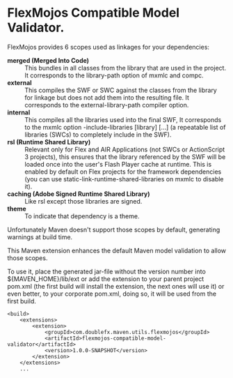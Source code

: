 FlexMojos Compatible Model Validator.
==========

FlexMojos provides 6 scopes used as linkages for your dependencies:

<dl>
<dt><strong>merged (Merged Into Code)</strong></dt>
<dd>This bundles in all classes from the library that are used in the project. It corresponds to the library-path option of mxmlc and compc.</dd>
<dt><strong>external</strong></dt>
<dd>This compiles the SWF or SWC against the classes from the library for linkage but does not add them into the resulting file. It corresponds to the external-library-path compiler option.</dd>
<dt><strong>internal</strong></dt>
<dd>This compiles all the libraries used into the final SWF, It corresponds to the mxmlc option -include-libraries [library] [...] (a repeatable list of libraries (SWCs) to completely include in the SWF).</dd>
<dt><strong>rsl (Runtime Shared Library)</strong></dt>
<dd>Relevant only for Flex and AIR Applications (not SWCs or ActionScript 3 projects), this ensures that the library referenced by the SWF will be loaded once into the user's Flash Player cache at runtime. This is enabled by default on Flex projects for the framework dependencies (you can use static-link-runtime-shared-libraries on mxmlc to disable it).</dd>
<dt><strong>caching (Adobe Signed Runtime Shared Library)</strong></dt>
<dd>Like rsl except those libraries are signed.</dd>
<dt><strong>theme</strong></dt>
<dd>To indicate that dependency is a theme.</dd>
</dl>

Unfortunately Maven doesn't support those scopes by default, generating warnings at build time.

This Maven extension enhances the default Maven model validation to allow those scopes.

To use it, place the generated jar-file without the version number into ${MAVEN_HOME}/lib/ext or add the extension to your parent project pom.xml (the first build will install the extension, the next ones will use it) or even better, to your corporate pom.xml, doing so, it will be used from the first build.

```
<build>
    <extensions>
        <extension>
            <groupId>com.doublefx.maven.utils.flexmojos</groupId>
            <artifactId>flexmojos-compatible-model-validator</artifactId>
            <version>1.0.0-SNAPSHOT</version>
        </extension>
    </extensions>
    ...
```
